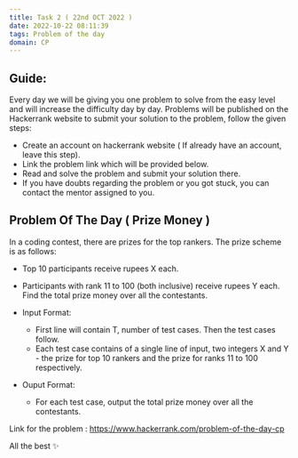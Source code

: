 ```yaml
---
title: Task 2 ( 22nd OCT 2022 )
date: 2022-10-22 08:11:39
tags: Problem of the day
domain: CP
---
```


## Guide:

Every day we will be giving you one problem to solve from the easy level and will increase the difficulty day by day.
Problems will be published on the Hackerrank website to submit your solution to the problem, follow the given steps:
  - Create an account on hackerrank website ( If already have an account, leave this step).
  - Link the problem link which will be provided below.
  - Read and solve the problem and submit your solution there.
  - If you have doubts regarding the problem or you got stuck, you can contact the mentor assigned to you.

## Problem Of The Day ( Prize Money )

In a coding contest, there are prizes for the top rankers. The prize scheme is as follows:
  - Top 10 participants receive rupees X each.
  - Participants with rank 11 to 100 (both inclusive) receive rupees Y each.
Find the total prize money over all the contestants.

  - Input Format:
    - First line will contain T, number of test cases. Then the test cases follow.
    - Each test case contains of a single line of input, two integers X and Y - the prize for top 10 rankers and the prize for ranks 11 to 100 respectively.
  - Ouput Format:
    - For each test case, output the total prize money over all the contestants.

Link for the problem : https://www.hackerrank.com/problem-of-the-day-cp

All the best ✨
